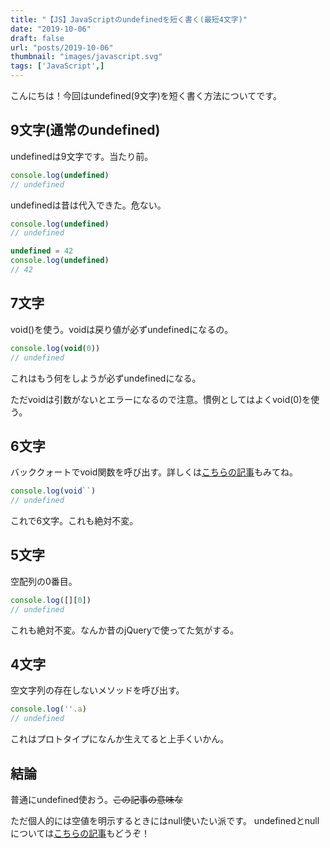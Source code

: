 ```yaml
---
title: "【JS】JavaScriptのundefinedを短く書く(最短4文字)"
date: "2019-10-06"
draft: false
url: "posts/2019-10-06"
thumbnail: "images/javascript.svg"
tags: ['JavaScript',]
---
```


こんにちは！今回はundefined(9文字)を短く書く方法についてです。

## 9文字(通常のundefined)
undefinedは9文字です。当たり前。

```javascript
console.log(undefined)
// undefined
```

undefinedは昔は代入できた。危ない。

```javascript
console.log(undefined)
// undefined

undefined = 42
console.log(undefined)
// 42
```

## 7文字
void()を使う。voidは戻り値が必ずundefinedになるの。
```javascript
console.log(void(0))
// undefined
```

これはもう何をしようが必ずundefinedになる。

ただvoidは引数がないとエラーになるので注意。慣例としてはよくvoid(0)を使う。

## 6文字
バッククォートでvoid関数を呼び出す。詳しくは[こちらの記事](../2019-09-19/)もみてね。
```javascript
console.log(void``)
// undefined
```

これで6文字。これも絶対不変。

## 5文字
空配列の0番目。
```javascript
console.log([][0])
// undefined
```

これも絶対不変。なんか昔のjQueryで使ってた気がする。

## 4文字
空文字列の存在しないメソッドを呼び出す。
```javascript
console.log(''.a)
// undefined
```

これはプロトタイプになんか生えてると上手くいかん。

## 結論
普通にundefined使おう。~~この記事の意味な~~

ただ個人的には空値を明示するときにはnull使いたい派です。
undefinedとnullについては[こちらの記事](../2019-05-01/)もどうぞ！